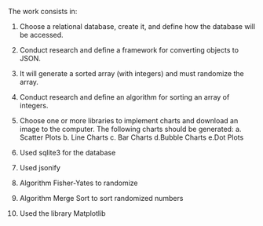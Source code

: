 The work consists in:
1. Choose a relational database, create it, and define how the database will be accessed.
2. Conduct research and define a framework for converting objects to JSON.
3. It will generate a sorted array (with integers) and must randomize the array.
4. Conduct research and define an algorithm for sorting an array of integers.
5. Choose one or more libraries to implement charts and download an image to the computer. The following charts should be generated:
  a. Scatter Plots
  b. Line Charts
  c. Bar Charts
  d.Bubble Charts
  e.Dot Plots

1. Used sqlite3 for the database
2. Used jsonify
3. Algorithm Fisher-Yates to randomize
4. Algorithm Merge Sort to sort randomized numbers
5. Used the library Matplotlib 
